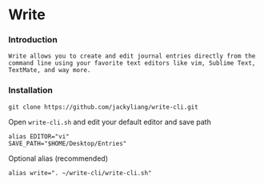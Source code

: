 # Write

### Introduction

    Write allows you to create and edit journal entries directly from the command line using your favorite text editors like vim, Sublime Text, TextMate, and way more.

### Installation

    git clone https://github.com/jackyliang/write-cli.git
    
Open `write-cli.sh` and edit your default editor and save path

    alias EDITOR="vi"
    SAVE_PATH="$HOME/Desktop/Entries"

Optional alias (recommended)

    alias write=". ~/write-cli/write-cli.sh"


